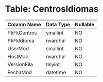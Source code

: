 # Table: CentrosIdiomas

| Column Name | Data Type | Nullable |
|-------------|-----------|----------|
| PkFkCentros | smallint | NO |
| PkFkIdioma | nvarchar | NO |
| UserMod | smallint | NO |
| HostMod | nvarchar | NO |
| VersionFila | tinyint | NO |
| FechaMod | datetime | NO |
